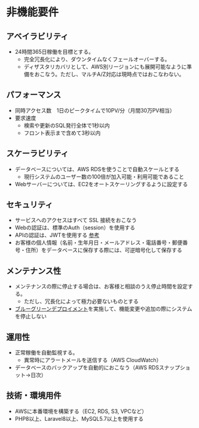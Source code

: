 # 非機能要件

## アベイラビリティ

- 24時間365日稼働を目標とする。
  - 完全冗長化により、ダウンタイムなくフェールオーバーする。
  - ディザスタリカバリとして、AWS別リージョンにも展開可能なように準備をおこなう。ただし、マルチA/Z対応は現時点ではおこなわない。

## パフォーマンス

- 同時アクセス数　1日のピークタイムで10PV/分（月間30万PV相当）
- 要求速度
  - 検索や更新のSQL発行全体で1秒以内
  - フロント表示まで含めて3秒以内

## スケーラビリティ

- データベースについては、AWS RDSを使うことで自動スケールとする
  - 現行システムのユーザー数の100倍が加入可能・利用可能であること
- Webサーバーについては、EC2をオートスケーリングするように設定する

## セキュリティ

- サービスへのアクセスはすべて SSL 接続をおこなう
- Webの認証は、標準のAuth（session）を使用する  
- APIの認証は、JWTを使用する [参考](https://hackthestuff.com/article/laravel-8-jwt-authentication-tutorial)  
- お客様の個人情報（名前・生年月日・メールアドレス・電話番号・郵便番号・住所）をデータベースに保存する際には、可逆暗号化して保存する

## メンテナンス性

- メンテナンスの際に停止する場合は、お客様と相談のうえ停止時間を設定する。
  - ただし、冗長化によって極力必要ないものとする
- [ブルーグリーンデプロイメント](https://www.redhat.com/ja/topics/devops/what-is-blue-green-deployment)を実施して、機能変更や追加の際にシステムを停止しない

## 運用性

- 正常稼働を自動監視する。
  - 異常時にアラートメールを送信する（AWS CloudWatch）
- データベースのバックアップを自動的におこなう（AWS RDSスナップショット→日次）

## 技術・環境用件

- AWSに本番環境を構築する（EC2, RDS, S3, VPCなど）
- PHP8以上、Laravel8以上、MySQL5.7以上を使用する
